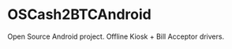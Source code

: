 OSCash2BTCAndroid
=================

Open Source Android project. Offline Kiosk + Bill Acceptor drivers. 
